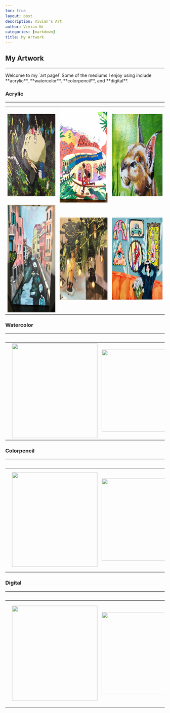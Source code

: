 ```yaml
---
toc: true
layout: post
description: Vivian's Art
author: Vivian Ni
categories: [markdown]
title: My Artwork
---
```

## My Artwork
<hr>
Welcome to my `art page!` Some of the mediums I enjoy using include **acrylic**, **watercolor**, **colorpencil**, and **digital**.

<h3>Acrylic</h3>
<hr>
<table>
    <tr>
        <td><img src ="https://github.com/vivianknee/FastPages/blob/master/images/acrylic.jpg?raw=true" width="350" height="260"></td>
        <td><img src="https://github.com/vivianknee/FastPages/blob/master/images/acrylic2.jpg?raw=true" width="270" height="300"></td>
        <td><img src="https://github.com/vivianknee/FastPages/blob/master/images/acrylic3.jpg?raw=true" width="370" height="260"></td>
    <tr>
    <tr>
        <td><img src="https://github.com/vivianknee/FastPages/blob/master/images/acrylic4.PNG?raw=true" width="250" height="340"></td>
        <td><img src="https://github.com/vivianknee/FastPages/blob/master/images/acrylic5.jpg?raw=true" width="350" height="260"></td>
        <td><img src="https://github.com/vivianknee/FastPages/blob/master/images/acrylic6.jpg?raw=true" width="370" height="260"></td>
    <tr>
<table>


<h3>Watercolor</h3>
<hr>
<table>
    <tr>
        <td><img src ="https://github.com/vivianknee/FastPages/blob/master/images/watercolor.jpg?raw=true" width="350" height="260"></td>
        <td><img src="https://github.com/vivianknee/FastPages/blob/master/images/ ?raw=true" width="270" height="300"></td>
        <td><img src="https://github.com/vivianknee/FastPages/blob/master/images/ ?raw=true" width="370" height="260"></td>
    <tr>
<table>

<h3>Colorpencil</h3>
<hr>
<table>
    <tr>
        <td><img src ="https://github.com/vivianknee/FastPages/blob/master/images/colorpencil.jpg?raw=true" width="250" height="320"></td>
        <td><img src="https://github.com/vivianknee/FastPages/blob/master/images/ ?raw=true" width="270" height="300"></td>
        <td><img src="https://github.com/vivianknee/FastPages/blob/master/images/ ?raw=true" width="370" height="260"></td>
    <tr>
<table>

<h3>Digital</h3>
<hr>
<table>
    <tr>
        <td><img src ="https://github.com/vivianknee/FastPages/blob/master/images/digital.PNG?raw=true" width="270" height="330"></td>
        <td><img src="https://github.com/vivianknee/FastPages/blob/master/images/ ?raw=true" width="270" height="300"></td>
        <td><img src="https://github.com/vivianknee/FastPages/blob/master/images/ ?raw=true" width="370" height="260"></td>
    <tr>
<table>